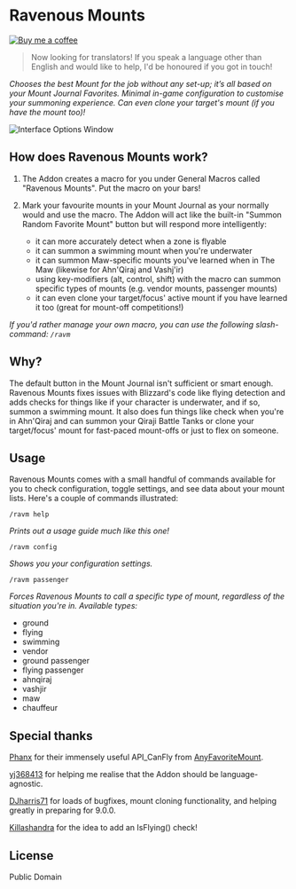 # Ravenous Mounts

[![Buy me a coffee](https://img.shields.io/badge/help%20out-Buy%20me%20a%20coffee-81b3a0)](https://www.buymeacoffee.com/waldenpond)

> Now looking for translators! If you speak a language other than English and would like to help, I'd be honoured if you got in touch!

*Chooses the best Mount for the job without any set-up; it’s all based on your Mount Journal Favorites. Minimal in-game configuration to customise your summoning experience. Can even clone your target's mount (if you have the mount too)!*

![Interface Options Window](https://cdn-wow.mmoui.com/preview/pvw73744.png)

## How does Ravenous Mounts work?

1. The Addon creates a macro for you under General Macros called "Ravenous Mounts". Put the macro on your bars!

2. Mark your favourite mounts in your Mount Journal as your normally would and use the macro. The Addon will act like the built-in "Summon Random Favorite Mount" button but will respond more intelligently:
    - it can more accurately detect when a zone is flyable
    - it can summon a swimming mount when you're underwater
    - it can summon Maw-specific mounts you've learned when in The Maw (likewise for Ahn'Qiraj and Vashj'ir)
    - using key-modifiers (alt, control, shift) with the macro can summon specific types of mounts (e.g. vendor mounts, passenger mounts)
    - it can even clone your target/focus' active mount if you have learned it too (great for mount-off competitions!)

*If you'd rather manage your own macro, you can use the following slash-command: `/ravm`*

## Why?

The default button in the Mount Journal isn't sufficient or smart enough. Ravenous Mounts fixes issues with Blizzard's code like flying detection and adds checks for things like if your character is underwater, and if so, summon a swimming mount. It also does fun things like check when you're in Ahn'Qiraj and can summon your Qiraji Battle Tanks or clone your target/focus' mount for fast-paced mount-offs or just to flex on someone.

## Usage

Ravenous Mounts comes with a small handful of commands available for you to check configuration, toggle settings, and see data about your mount lists. Here's a couple of commands illustrated:

`/ravm help`

*Prints out a usage guide much like this one!*

`/ravm config`

*Shows you your configuration settings.*

`/ravm passenger`

*Forces Ravenous Mounts to call a specific type of mount, regardless of the situation you're in. Available types:*

- ground
- flying
- swimming
- vendor
- ground passenger
- flying passenger
- ahnqiraj
- vashjir
- maw
- chauffeur

## Special thanks

[Phanx](https://www.wowinterface.com/forums/member.php?userid=28751) for their immensely useful API_CanFly from [AnyFavoriteMount](https://www.wowinterface.com/downloads/info23261-AnyFavoriteMount.html).

[yj368413](https://www.wowinterface.com/forums/member.php?u=319392%22) for helping me realise that the Addon should be language-agnostic.

[DJharris71](https://www.curseforge.com/members/djharris71) for loads of bugfixes, mount cloning functionality, and helping greatly in preparing for 9.0.0.

[Killashandra](https://www.wowinterface.com/forums/member.php?u=350162) for the idea to add an IsFlying() check!

## License

Public Domain
